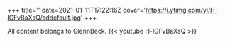 +++
title=''
date=2021-01-11T17:22:16Z
cover='https://i.ytimg.com/vi/H-lGFvBaXsQ/sddefault.jpg'
+++

All content belongs to GlennBeck.
{{< youtube H-lGFvBaXsQ >}}
